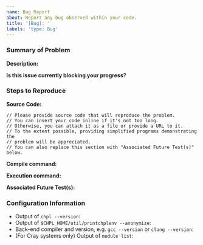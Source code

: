 ```yaml
---
name: Bug Report
about: Report any bug observed within your code.
title: '[Bug]: '
labels: 'type: Bug'
---
```


### Summary of Problem

**Description:**
<!--
What behavior did you observe when encountering this issue?
What behavior did you expect to observe?
Describe the workarounds you've tried, if any.
-->

**Is this issue currently blocking your progress?**
<!-- Answer 'yes', 'no' or feel free to provide additional detail. -->

### Steps to Reproduce

**Source Code:**

```chapel
// Please provide source code that will reproduce the problem.
// You can insert your code inline if it's not too long.
// Otherwise, you can attach it as a file or provide a URL to it.
// To the extent possible, providing simplified programs demonstrating the
// problem will be appreciated.
// You can also replace this section with "Associated Future Test(s)" below.
```

**Compile command:**
<!-- e.g. `chpl foo.chpl` -->

**Execution command:**
<!--
e.g. `./foo -nl 4`
If an input file is required, include it as well.
-->

**Associated Future Test(s):**
<!--
Are there any tests in Chapel's test system that demonstrate this issue?
e.g. [`test/path/to/foo.chpl`](
      https://github.com/chapel-lang/chapel/blob/main/test/path/to/foo.chpl
      ) #1234
-->

### Configuration Information

- Output of `chpl --version`:
- Output of `$CHPL_HOME/util/printchplenv --anonymize`:
  <!--
  When `$CHPL_HOME` is not set, you can use `chpl --print-chpl-settings`
  instead, though be aware that this does not anonymize the output
  -->
- Back-end compiler and version, e.g. `gcc --version` or `clang --version`:
- (For Cray systems only) Output of `module list`:
